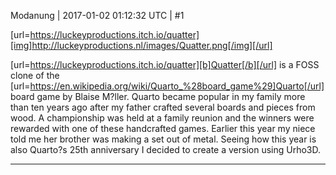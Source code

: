 Modanung | 2017-01-02 01:12:32 UTC | #1

[url=https://luckeyproductions.itch.io/quatter][img]http://luckeyproductions.nl/images/Quatter.png[/img][/url]

[url=https://luckeyproductions.itch.io/quatter][b]Quatter[/b][/url] is a FOSS clone of the [url=https://en.wikipedia.org/wiki/Quarto_%28board_game%29]Quarto[/url] board game by Blaise M?ller.
Quarto became popular in my family more than ten years ago after my father crafted several boards and pieces from wood. A championship was held at a family reunion and the winners were rewarded with one of these handcrafted games. Earlier this year my niece told me her brother was making a set out of metal. Seeing how this year is also Quarto?s 25th anniversary I decided to create a version using Urho3D.

-------------------------

